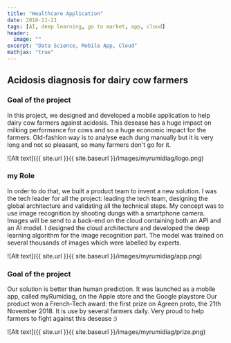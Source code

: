 ```yaml
---
title: "Healthcare Application"
date: 2018-11-21
tags: [AI, deep learning, go to market, app, cloud]
header:
  image: ""
excerpt: "Data Science, Mobile App, Cloud"
mathjax: "true"
---
```


## Acidosis diagnosis for dairy cow farmers

### Goal of the project
In this project, we designed and developed a mobile application to help dairy cow farmers against acidosis.
This desease has a huge impact on milking performance for cows and so a huge economic impact for the farmers.
Old-fashion way is to analyse each dung manually  but it is very long and not so pleasant, so many farmers don't go for it.

![Alt text]({{ site.url }}{{ site.baseurl }}/images/myrumidiag/logo.png)

### my Role
In order to do that, we built a product team to invent a new solution. 
I was the tech leader for all the project: leading the tech team, designing the global architecture and validating all the technical steps.
My concept was to use image recognition by shooting dungs with a smartphone camera. 
Images will be send to a back-end on the cloud containing both an API and an AI model.
I designed the cloud architecture and developed the deep learning algorithm for the image recognition part.
The model was trained on several thousands of images which were labelled by experts. 

![Alt text]({{ site.url }}{{ site.baseurl }}/images/myrumidiag/app.png)

### Goal of the project
Our solution is better than human prediction. 
It was launched as a mobile app, called myRumidiag, on the Apple store and the Google playstore
Our product won a French-Tech award: the first prize on Agreen proto, the 21th November 2018. 
It is use by several farmers daily. Very proud to help farmers to fight against this desease :)

![Alt text]({{ site.url }}{{ site.baseurl }}/images/myrumidiag/prize.png)
